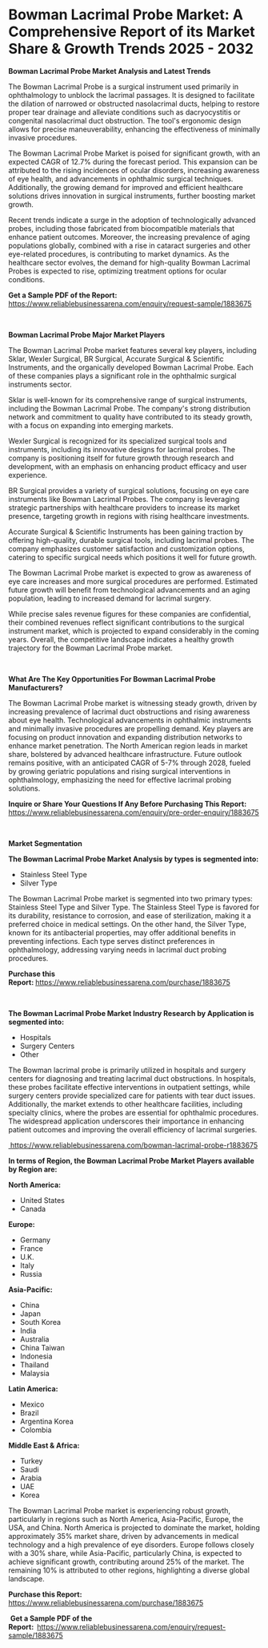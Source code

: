 <p><h1>Bowman Lacrimal Probe Market: A Comprehensive Report of its Market Share & Growth Trends 2025 - 2032</h1></p><p><strong>Bowman Lacrimal Probe Market Analysis and Latest Trends</strong></p>
<p><p>The Bowman Lacrimal Probe is a surgical instrument used primarily in ophthalmology to unblock the lacrimal passages. It is designed to facilitate the dilation of narrowed or obstructed nasolacrimal ducts, helping to restore proper tear drainage and alleviate conditions such as dacryocystitis or congenital nasolacrimal duct obstruction. The tool's ergonomic design allows for precise maneuverability, enhancing the effectiveness of minimally invasive procedures.</p><p>The Bowman Lacrimal Probe Market is poised for significant growth, with an expected CAGR of 12.7% during the forecast period. This expansion can be attributed to the rising incidences of ocular disorders, increasing awareness of eye health, and advancements in ophthalmic surgical techniques. Additionally, the growing demand for improved and efficient healthcare solutions drives innovation in surgical instruments, further boosting market growth. </p><p>Recent trends indicate a surge in the adoption of technologically advanced probes, including those fabricated from biocompatible materials that enhance patient outcomes. Moreover, the increasing prevalence of aging populations globally, combined with a rise in cataract surgeries and other eye-related procedures, is contributing to market dynamics. As the healthcare sector evolves, the demand for high-quality Bowman Lacrimal Probes is expected to rise, optimizing treatment options for ocular conditions.</p></p>
<p><strong>Get a Sample PDF of the Report:&nbsp;</strong> <a href="https://www.reliablebusinessarena.com/enquiry/request-sample/1883675?utm_campaign=3507&utm_medium=2&utm_source=Github&utm_content=ia&utm_term=13042025&utm_id=bowman-lacrimal-probe">https://www.reliablebusinessarena.com/enquiry/request-sample/1883675</a></p>
<p>&nbsp;</p>
<p><strong>Bowman Lacrimal Probe Major Market Players</strong></p>
<p><p>The Bowman Lacrimal Probe market features several key players, including Sklar, Wexler Surgical, BR Surgical, Accurate Surgical & Scientific Instruments, and the organically developed Bowman Lacrimal Probe. Each of these companies plays a significant role in the ophthalmic surgical instruments sector.</p><p>Sklar is well-known for its comprehensive range of surgical instruments, including the Bowman Lacrimal Probe. The company's strong distribution network and commitment to quality have contributed to its steady growth, with a focus on expanding into emerging markets.</p><p>Wexler Surgical is recognized for its specialized surgical tools and instruments, including its innovative designs for lacrimal probes. The company is positioning itself for future growth through research and development, with an emphasis on enhancing product efficacy and user experience.</p><p>BR Surgical provides a variety of surgical solutions, focusing on eye care instruments like Bowman Lacrimal Probes. The company is leveraging strategic partnerships with healthcare providers to increase its market presence, targeting growth in regions with rising healthcare investments.</p><p>Accurate Surgical & Scientific Instruments has been gaining traction by offering high-quality, durable surgical tools, including lacrimal probes. The company emphasizes customer satisfaction and customization options, catering to specific surgical needs which positions it well for future growth.</p><p>The Bowman Lacrimal Probe market is expected to grow as awareness of eye care increases and more surgical procedures are performed. Estimated future growth will benefit from technological advancements and an aging population, leading to increased demand for lacrimal surgery.</p><p>While precise sales revenue figures for these companies are confidential, their combined revenues reflect significant contributions to the surgical instrument market, which is projected to expand considerably in the coming years. Overall, the competitive landscape indicates a healthy growth trajectory for the Bowman Lacrimal Probe market.</p></p>
<p>&nbsp;</p>
<p><strong>What Are The Key Opportunities For Bowman Lacrimal Probe Manufacturers?</strong></p>
<p><p>The Bowman Lacrimal Probe market is witnessing steady growth, driven by increasing prevalence of lacrimal duct obstructions and rising awareness about eye health. Technological advancements in ophthalmic instruments and minimally invasive procedures are propelling demand. Key players are focusing on product innovation and expanding distribution networks to enhance market penetration. The North American region leads in market share, bolstered by advanced healthcare infrastructure. Future outlook remains positive, with an anticipated CAGR of 5-7% through 2028, fueled by growing geriatric populations and rising surgical interventions in ophthalmology, emphasizing the need for effective lacrimal probing solutions.</p></p>
<p><strong>Inquire or Share Your Questions If Any Before Purchasing This Report:</strong> <a href="https://www.reliablebusinessarena.com/enquiry/pre-order-enquiry/1883675?utm_campaign=3507&utm_medium=2&utm_source=Github&utm_content=ia&utm_term=13042025&utm_id=bowman-lacrimal-probe">https://www.reliablebusinessarena.com/enquiry/pre-order-enquiry/1883675</a></p>
<p>&nbsp;</p>
<p><strong>Market Segmentation</strong></p>
<p><strong>The Bowman Lacrimal Probe Market Analysis by types is segmented into:</strong></p>
<p><ul><li>Stainless Steel Type</li><li>Silver Type</li></ul></p>
<p><p>The Bowman Lacrimal Probe market is segmented into two primary types: Stainless Steel Type and Silver Type. The Stainless Steel Type is favored for its durability, resistance to corrosion, and ease of sterilization, making it a preferred choice in medical settings. On the other hand, the Silver Type, known for its antibacterial properties, may offer additional benefits in preventing infections. Each type serves distinct preferences in ophthalmology, addressing varying needs in lacrimal duct probing procedures.</p></p>
<p><strong>Purchase this Report:&nbsp;</strong><a href="https://www.reliablebusinessarena.com/purchase/1883675?utm_campaign=3507&utm_medium=2&utm_source=Github&utm_content=ia&utm_term=13042025&utm_id=bowman-lacrimal-probe">https://www.reliablebusinessarena.com/purchase/1883675</a></p>
<p>&nbsp;</p>
<p><strong>The Bowman Lacrimal Probe Market Industry Research by Application is segmented into:</strong></p>
<p><ul><li>Hospitals</li><li>Surgery Centers</li><li>Other</li></ul></p>
<p><p>The Bowman lacrimal probe is primarily utilized in hospitals and surgery centers for diagnosing and treating lacrimal duct obstructions. In hospitals, these probes facilitate effective interventions in outpatient settings, while surgery centers provide specialized care for patients with tear duct issues. Additionally, the market extends to other healthcare facilities, including specialty clinics, where the probes are essential for ophthalmic procedures. The widespread application underscores their importance in enhancing patient outcomes and improving the overall efficiency of lacrimal surgeries.</p></p>
<p><a href="https://www.reliablebusinessarena.com/bowman-lacrimal-probe-r1883675?utm_campaign=3507&utm_medium=2&utm_source=Github&utm_content=ia&utm_term=13042025&utm_id=bowman-lacrimal-probe">&nbsp;https://www.reliablebusinessarena.com/bowman-lacrimal-probe-r1883675</a></p>
<p><strong>In terms of Region, the Bowman Lacrimal Probe Market Players available by Region are:</strong></p>
<p>
    <p> <strong> North America: </strong>
        <ul>
            <li>United States</li>
            <li>Canada</li>
        </ul>
        </p> 
    <p> <strong> Europe: </strong>
        <ul>
            <li>Germany</li>
            <li>France</li>
            <li>U.K.</li>
            <li>Italy</li>
            <li>Russia</li>
        </ul>
        </p> 
    <p> <strong> Asia-Pacific: </strong>
        <ul>
            <li>China</li>
            <li>Japan</li>
            <li>South Korea</li>
            <li>India</li>
            <li>Australia</li>
            <li>China Taiwan</li>
            <li>Indonesia</li>
            <li>Thailand</li>
            <li>Malaysia</li>
        </ul>
        </p> 
    <p> <strong> Latin America: </strong>
        <ul>
            <li>Mexico</li>
            <li>Brazil</li>
            <li>Argentina Korea</li>
            <li>Colombia</li>
        </ul>
        </p> 
    <p> <strong> Middle East & Africa: </strong>
        <ul>
            <li>Turkey</li>
            <li>Saudi</li>
            <li>Arabia</li>
            <li>UAE</li>
            <li>Korea</li>
        </ul>
    </p>
    </p>
<p><p>The Bowman Lacrimal Probe market is experiencing robust growth, particularly in regions such as North America, Asia-Pacific, Europe, the USA, and China. North America is projected to dominate the market, holding approximately 35% market share, driven by advancements in medical technology and a high prevalence of eye disorders. Europe follows closely with a 30% share, while Asia-Pacific, particularly China, is expected to achieve significant growth, contributing around 25% of the market. The remaining 10% is attributed to other regions, highlighting a diverse global landscape.</p></p>
<p><strong>Purchase this Report: </strong><a href="https://www.reliablebusinessarena.com/purchase/1883675?utm_campaign=3507&utm_medium=2&utm_source=Github&utm_content=ia&utm_term=13042025&utm_id=bowman-lacrimal-probe">https://www.reliablebusinessarena.com/purchase/1883675</a></p>
<p>&nbsp;<strong>Get a Sample PDF of the Report:&nbsp;&nbsp;</strong><a href="https://www.reliablebusinessarena.com/enquiry/request-sample/1883675?utm_campaign=3507&utm_medium=2&utm_source=Github&utm_content=ia&utm_term=13042025&utm_id=bowman-lacrimal-probe">https://www.reliablebusinessarena.com/enquiry/request-sample/1883675</a></p>
<p><strong></strong></p>
<p><p></p><p></p><p></p></p>